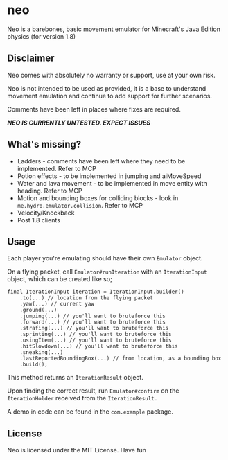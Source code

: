# neo
Neo is a barebones, basic movement emulator for Minecraft's Java Edition physics (for version 1.8)

## Disclaimer
Neo comes with absolutely no warranty or support, use at your own risk.

Neo is not intended to be used as provided, it is a base to understand movement emulation and continue to add support for
further scenarios.

Comments have been left in places where fixes are required.

***NEO IS CURRENTLY UNTESTED. EXPECT ISSUES***

## What's missing?
- Ladders - comments have been left where they need to be implemented. Refer to MCP
- Potion effects - to be implemented in jumping and aiMoveSpeed
- Water and lava movement - to be implemented in move entity with heading. Refer to MCP
- Motion and bounding boxes for colliding blocks - look in `me.hydro.emulator.collision`. Refer to MCP
- Velocity/Knockback
- Post 1.8 clients

## Usage
Each player you're emulating should have their own `Emulator` object.

On a flying packet, call `Emulator#runIteration` with an `IterationInput` object, which can be created like so;

```
final IterationInput iteration = IterationInput.builder()
    .to(...) // location from the flying packet
    .yaw(...) // current yaw
    .ground(...)
    .jumping(...) // you'll want to bruteforce this
    .forward(...) // you'll want to bruteforce this
    .strafing(...) // you'll want to bruteforce this
    .sprinting(...) // you'll want to bruteforce this
    .usingItem(...) // you'll want to bruteforce this
    .hitSlowdown(...) // you'll want to bruteforce this
    .sneaking(...)
    .lastReportedBoundingBox(...) // from location, as a bounding box
    .build();
```

This method returns an `IterationResult` object.

Upon finding the correct result, run `Emulator#confirm` on the `IterationHolder` received from the `IterationResult.`

A demo in code can be found in the `com.example` package.

## License
Neo is licensed under the MIT License. Have fun